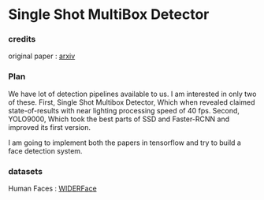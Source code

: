 # Single Shot MultiBox Detector
### credits
original paper : [arxiv](https://arxiv.org/abs/1512.02325)

### Plan
We have lot of detection pipelines available to us. I am interested in only two of these. 
First, Single Shot Multibox Detector, Which when revealed claimed state-of-results with near lighting processing 
speed of 40 fps. 
Second, YOLO9000, Which took the best parts of SSD and Faster-RCNN and improved its first version.

I am going to implement both the papers in tensorflow and try to build a face detection system.

### datasets
Human Faces : [WIDERFace](http://mmlab.ie.cuhk.edu.hk/projects/WIDERFace/)